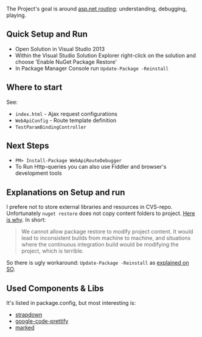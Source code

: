 ﻿The Project's goal is around [asp.net routing](http://www.asp.net/web-api/overview/web-api-routing-and-actions): understanding, debugging, playing.

## Quick Setup and Run

- Open Solution in Visual Studio 2013
- Within the Visual Studio Solution Explorer right-click on the solution and choose 'Enable NuGet Package Restore'
- In Package Manager Console run `Update-Package -Reinstall`


## Where to start

See:

- `index.html` - Ajax request configurations
- `WebApiConfig` - Route template definition
- `TestParamBindingController`


## Next Steps

- `PM> Install-Package WebApiRouteDebugger`
- To Run Http-queries you can also use Fiddler and browser's development tools


## Explanations on Setup and run

I prefere not to store external libraries and resources in CVS-repo. 
Unfortunately `nuget restore` does not copy content folders to project. [Here is why](http://nuget.codeplex.com/workitem/2094). In short: 
> We cannot allow package restore to modify project content. 
It would lead to inconsistent builds from machine to machine, 
and situations where the continuous integration build would be modifying the project, which is terrible.

So there is ugly workaround: `Update-Package -Reinstall` as [explained on SO](http://stackoverflow.com/questions/14942374/nuget-package-files-not-being-copied-to-project-content-during-build/24800493).


## Used Components & Libs

It's listed in package.config, but most interesting is:

- [strapdown](https://github.com/arturadib/strapdown)
- [google-code-prettify](https://code.google.com/p/google-code-prettify/)
- [marked](https://github.com/chjj/marked/)
